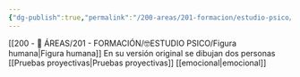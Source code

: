 ```yaml
---
{"dg-publish":true,"permalink":"/200-areas/201-formacion/estudio-psico/machover/","dgPassFrontmatter":true}
---
```


[[200 - 📌 ÁREAS/201 - FORMACIÓN/🤓ESTUDIO PSICO/Figura humana\|Figura humana]]
En su versión original se dibujan dos personas
[[Pruebas proyectivas\|Pruebas proyectivas]] [[emocional\|emocional]]